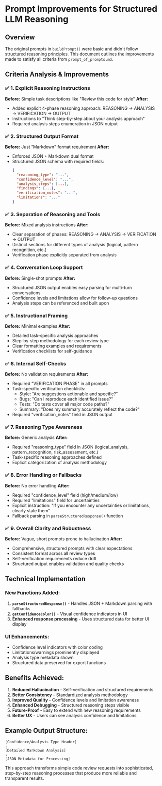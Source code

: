 # Prompt Improvements for Structured LLM Reasoning

## Overview
The original prompts in `buildPrompt()` were basic and didn't follow structured reasoning principles. This document outlines the improvements made to satisfy all criteria from `prompt_of_prompts.md`.

## Criteria Analysis & Improvements

### ✅ 1. Explicit Reasoning Instructions
**Before:** Simple task descriptions like "Review this code for style"
**After:** 
- Added explicit 4-phase reasoning approach: REASONING → ANALYSIS → VERIFICATION → OUTPUT
- Instructions to "Think step-by-step about your analysis approach"
- Required analysis steps enumeration in JSON output

### ✅ 2. Structured Output Format
**Before:** Just "Markdown" format requirement
**After:**
- Enforced JSON + Markdown dual format
- Structured JSON schema with required fields:
  ```json
  {
    "reasoning_type": "...",
    "confidence_level": "...", 
    "analysis_steps": [...],
    "findings": {...},
    "verification_notes": "...",
    "limitations": "..."
  }
  ```

### ✅ 3. Separation of Reasoning and Tools
**Before:** Mixed analysis instructions
**After:**
- Clear separation of phases: REASONING → ANALYSIS → VERIFICATION → OUTPUT
- Distinct sections for different types of analysis (logical, pattern recognition, etc.)
- Verification phase explicitly separated from analysis

### ✅ 4. Conversation Loop Support  
**Before:** Single-shot prompts
**After:**
- Structured JSON output enables easy parsing for multi-turn conversations
- Confidence levels and limitations allow for follow-up questions
- Analysis steps can be referenced and built upon

### ✅ 5. Instructional Framing
**Before:** Minimal examples
**After:**
- Detailed task-specific analysis approaches
- Step-by-step methodology for each review type
- Clear formatting examples and requirements
- Verification checklists for self-guidance

### ✅ 6. Internal Self-Checks
**Before:** No validation requirements
**After:**
- Required "VERIFICATION PHASE" in all prompts
- Task-specific verification checklists:
  - Style: "Are suggestions actionable and specific?"
  - Bugs: "Can I reproduce each identified issue?"
  - Tests: "Do tests cover all major code paths?"
  - Summary: "Does my summary accurately reflect the code?"
- Required "verification_notes" field in JSON output

### ✅ 7. Reasoning Type Awareness
**Before:** Generic analysis
**After:**
- Required "reasoning_type" field in JSON (logical_analysis, pattern_recognition, risk_assessment, etc.)
- Task-specific reasoning approaches defined
- Explicit categorization of analysis methodology

### ✅ 8. Error Handling or Fallbacks
**Before:** No error handling
**After:**
- Required "confidence_level" field (high/medium/low)
- Required "limitations" field for uncertainties
- Explicit instruction: "If you encounter any uncertainties or limitations, clearly state them"
- Fallback parsing in `parseStructuredResponse()` function

### ✅ 9. Overall Clarity and Robustness
**Before:** Vague, short prompts prone to hallucination
**After:**
- Comprehensive, structured prompts with clear expectations
- Consistent format across all review types
- Self-verification requirements reduce drift
- Structured output enables validation and quality checks

## Technical Implementation

### New Functions Added:
1. **`parseStructuredResponse()`** - Handles JSON + Markdown parsing with fallbacks
2. **`getConfidenceColor()`** - Visual confidence indicators in UI
3. **Enhanced response processing** - Uses structured data for better UI display

### UI Enhancements:
- Confidence level indicators with color coding
- Limitations/warnings prominently displayed
- Analysis type metadata shown
- Structured data preserved for export functions

## Benefits Achieved:

1. **Reduced Hallucination** - Self-verification and structured requirements
2. **Better Consistency** - Standardized analysis methodology  
3. **Improved Quality** - Confidence levels and limitation awareness
4. **Enhanced Debugging** - Structured reasoning steps visible
5. **Future-Proof** - Easy to extend with new reasoning requirements
6. **Better UX** - Users can see analysis confidence and limitations

## Example Output Structure:
```
[Confidence/Analysis Type Header]
↓
[Detailed Markdown Analysis]
↓  
[JSON Metadata for Processing]
```

This approach transforms simple code review requests into sophisticated, step-by-step reasoning processes that produce more reliable and transparent results.